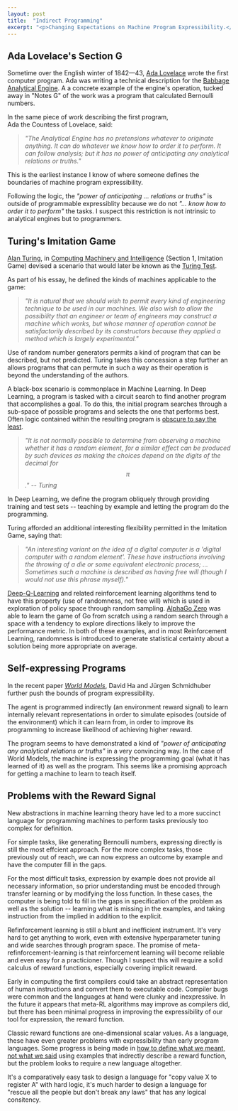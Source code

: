 ```yaml
---
layout: post
title:  "Indirect Programming"
excerpt: "<p>Changing Expectations on Machine Program Expressibility.</p>"
---
```


## Ada Lovelace's Section G

Sometime over the English winter of 1842&mdash;43, [Ada Lovelace](https://en.wikipedia.org/wiki/Ada_Lovelace#Work) wrote the first computer program.
Ada was writing a technical description for the [Babbage Analytical Engine](https://en.wikipedia.org/wiki/Analytical_Engine). A a concrete example of the engine's operation, tucked away in "Notes G" of the work was a program that calculated Bernoulli numbers.

In the same piece of work describing the first program, Ada&nbsp;the&nbsp;Countess&nbsp;of&nbsp;Lovelace, said:

> _"The Analytical Engine has no pretensions whatever to originate anything. It can do whatever we know how to order it to perform. It can follow analysis; but it has no power of anticipating any analytical relations or truths."_

This is the earliest instance I know of where someone defines the boundaries of machine program expressibility.

Following the logic, the _"power of anticipating ... relations or truths"_ is outside of programmable expressiblity because we do not _"... know how to order it to perform"_ the tasks.
I suspect this restriction is not intrinsic to analytical engines but to programmers.

## Turing's Imitation Game

[Alan Turing](https://en.wikipedia.org/wiki/Alan_Turing),
in [Computing Machinery and Intelligence](https://home.manhattan.edu/~tina.tian/CMPT420/Turing.pdf) (Section 1, Imitation Game)
devised a scenario that would later be known as the
[Turing Test](https://en.wikipedia.org/wiki/Turing_test).

As part of his essay, he defined the kinds of machines applicable to the game:

> _"It is natural that we should wish to permit every kind of engineering technique to be used in our machines. We also wish to allow the possibility that an engineer or team of engineers may construct a machine which works, but whose manner of operation cannot be satisfactorily described by its constructors because they applied a method which is largely experimental."_

Use of random number generators permits a kind of program that can be described, but not predicted.
Turing takes this concession a step further an allows programs that can permute in such a way as their operation is beyond the understanding of the authors.

A black-box scenario is commonplace in Machine Learning. In Deep Learning, a program is tasked with a circuit search to find another program that accomplishes a goal.
To do this, the initial program searches through a sub-space of possible programs and selects the one that performs best.
Often logic contained within the resulting program is [obscure to say the least](https://distill.pub/2018/building-blocks/).

> _"It is not normally possible to determine from observing a machine whether it has a random element, for a similar effect can be produced by such devices as making the choices depend on the digits of the decimal for $$\pi$$." -- Turing_

In Deep Learning, we define the program obliquely through providing training and test sets -- teaching by example and letting the program do the programming.

Turing afforded an additional interesting flexibility permitted in the Imitation Game, saying that:

> _"An interesting variant on the idea of a digital computer is a 'digital computer with a random element'. These have instructions involving the throwing of a die or some equivalent electronic process; ... Sometimes such a machine is described as having free will (though I would not use this phrase myself)."_

[Deep-Q-Learning](https://en.wikipedia.org/wiki/Q-learning#Deep_Q-learning) and related reinforcement learning algorithms tend to have this property (use of randomness, not free will) which is used in exploration of policy space through random sampling.
[AlphaGo Zero](https://deepmind.com/blog/alphago-zero-learning-scratch/) was able to learn the game of Go from scratch using a random search through a space with a tendency to explore directions likely to improve the performance metric.
In both of these examples, and in most Reinforcement Learning, randomness is introduced to generate statistical certainty about a solution being more appropriate on average.

## Self-expressing Programs

In the recent paper _[World Models](https://arxiv.org/pdf/1803.10122.pdf)_, David Ha and Jürgen Schmidhuber further push the bounds of program expressibility.

The agent is programmed indirectly (an environment reward signal)
to learn internally relevant representations
in order to simulate episodes (outside of the environment)
which it can learn from,
in order to improve its programming
to increase likelihood of achieving higher reward.

The program seems to have demonstrated a kind of _"power of anticipating any analytical relations or truths"_ in a very convincing way.
In the case of World Models, the machine is expressing the programming goal (what it has learned of it) as well as the program.
This seems like a promising approach for getting a machine to learn to teach itself.

## Problems with the Reward Signal

New abstractions in machine learning theory have led to a more succinct language for programming machines to perform tasks previously too complex for definition.

For simple tasks, like generating Bernoulli numbers, expressing directly is still the most effcient approach.
For the more complex tasks, those previously out of reach, we can now express an outcome by example and have the computer fill in the gaps.

For the most difficult tasks, expression by example does not provide all necessary information, so prior understanding must be encoded through transfer learning or by modifying the loss function. In these cases, the computer is being told to fill in the gaps in specification of the problem as well as the solution -- learning what is missing in the examples, and taking instruction from the implied in addition to the explicit.

Refinforcement learning is still a blunt and inefficient instrument. It's very hard to get anything to work, even with extensive hyperparameter tuning and wide searches through program space. The promise of meta-refinforcement-learning is that reinforcement learning will become reliable and even easy for a practicioner. Though I suspect this will require a solid calculus of reward functions, especially covering implicit reward.

Early in computing the first compilers could take an abstract representation of human instructions and convert them to executable code. Compiler bugs were common and the languages at hand were clunky and inexpressive. In the future it appears that meta-RL algorithms may improve as compilers did, but there has been minimal progress in improving the expressibility of our tool for expression, the reward function.

Classic reward functions are one-dimensional scalar values. As a language, these have even greater problems with expressibility than early program languages. Some progress is being made in [how to define what we meant, not what we said](https://intelligence.org/files/ValueLearningProblem.pdf) using examples that indrectly describe a reward function, but the problem looks to require a new language altogether.

It's a comparatively easy task to design a language for "copy value X to register A" with hard logic, it's much harder to design a language for "rescue all the people but don't break any laws" that has any logical consitency.

